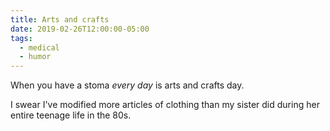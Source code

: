 ```yaml
---
title: Arts and crafts
date: 2019-02-26T12:00:00-05:00
tags:
  - medical
  - humor
---
```


When you have a stoma <em>every day</em> is arts and crafts day.

I swear I've modified more articles of clothing than my sister did
during her entire teenage life in the 80s.
